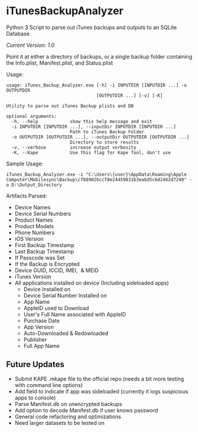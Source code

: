 # iTunesBackupAnalyzer
Python 3 Script to parse out iTunes backups and outputs to an SQLite Database

*Current Version: 1.0*

Point it at either a directory of backups, or a single backup folder containing the Info.plist, Manifest.plist, and Status.plist

Usage:
```
usage: iTunes_Backup_Analyzer.exe [-h] -i INPUTDIR [INPUTDIR ...] -o OUTPUTDIR
                                  [OUTPUTDIR ...] [-v] [-K]

Utility to parse out iTunes Backup plists and DB

optional arguments:
  -h, --help            show this help message and exit
  -i INPUTDIR [INPUTDIR ...], --inputDir INPUTDIR [INPUTDIR ...]
                        Path to iTunes Backup Folder
  -o OUTPUTDIR [OUTPUTDIR ...], --outputDir OUTPUTDIR [OUTPUTDIR ...]
                        Directory to store results
  -v, --verbose         increase output verbosity
  -K, --Kape            Use this flag for Kape Tool, don't use
```


Sample Usage:
```
iTunes_Backup_Analyzer.exe -i "C:\Users\{user}\AppData\Roaming\Apple Computer\Mobilesync\Backup\cf88902bccf8e24459831b3eabd5c6d2462d7240" -o D:\Output_Directory
```

Artifacts Parsed:
* Device Names
* Device Serial Numbers
* Product Names
* Product Models
* Phone Numbers
* iOS Version
* First Backup Timestamp
* Last Backup Timestamp
* If Passcode was Set
* If the Backup is Encrypted
* Device GUID, ICCID, IMEI,  & MEID
* iTunes Version
* All applications installed on device (Including sideloaded apps)
  * Device Installed on
  * Device Serial Number Installed on
  * App Name
  * AppleID used to Download
  * User's Full Name associated with AppleID
  * Purchase Date
  * App Version
  * Auto-Downloaded & Redowloaded
  * Publisher
  * Full App Name
  
## Future Updates
* Submit KAPE .mkape file to the official repo (needs a bit more testing with command line options)
* Add field to indicate if app was sideloaded (currently it logs suspicious apps to console)
* Parse Manifest.db on unencrypted backups
* Add option to decode Manifest.db if user knows password
* General code refactoring and optimizations
* Need larger datasets to be tested on
